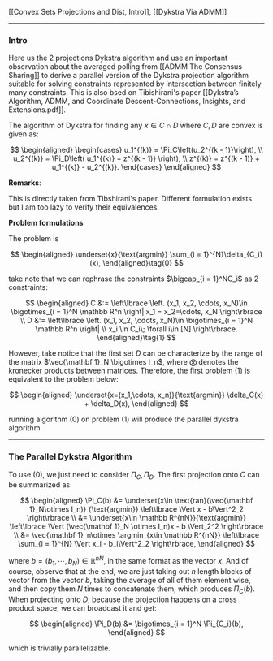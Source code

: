 [[Convex Sets Projections and Dist, Intro]], [[Dykstra Via ADMM]]


---
### **Intro**

Here us the 2 projections Dykstra algorithm and use an important observation about the averaged polling from [[ADMM The Consensus Sharing]] to derive a parallel version of the Dykstra projection algorithm suitable for solving constraints represented by intersection between finitely many constraints. This is also bsed on Tibishirani's paper [[Dykstra’s Algorithm, ADMM, and Coordinate Descent-Connections, Insights, and Extensions.pdf]]. 

The algorithm of Dykstra for finding any $x\in C\cap D$ where $C, D$ are convex is given as: 

$$
\begin{aligned}
    \begin{cases}
        u_1^{(k)} = \Pi_C\left(u_2^{(k - 1)}\right), 
        \\
        u_2^{(k)} = \Pi_D\left(
            u_1^{(k)} + z^{(k - 1)}
        \right),
        \\
        z^{(k)} = z^{(k - 1)} + u_1^{(k)} - u_2^{(k)}. 
    \end{cases}
\end{aligned}
$$

**Remarks**:

This is directly taken from Tibshirani's paper. Different formulation exists but I am too lazy to verify their equivalences. 

**Problem formulations**

The problem is

$$
\begin{aligned}
    \underset{x}{\text{argmin}} 
    \sum_{i = 1}^{N}\delta_{C_i}(x), 
\end{aligned}\tag{0}
$$

take note that we can rephrase the constraints $\bigcap_{i = 1}^NC_i$ as 2 constraints: 

$$
\begin{aligned}
    C &:= \left\lbrace
        \left. 
            (x_1, x_2, \cdots, x_N)\in \bigotimes_{i = 1}^N \mathbb R^n
        \right|
        x_1 = x_2=\cdots, x_N 
    \right\rbrace
    \\
    D &:= 
    \left\lbrace
        \left. 
            (x_1, x_2, \cdots, x_N)\in \bigotimes_{i = 1}^N \mathbb R^n
        \right|
        \\
        x_i \in C_i\; \forall i\in [N]
    \right\rbrace. 
\end{aligned}\tag{1}
$$

However, take notice that the first set $D$ can be characterize by the range of the matrix $\vec{\mathbf 1}_N \bigotimes I_n$, where $\bigotimes$ denotes the kronecker products between matrices. Therefore, the first problem (1) is equivalent to the problem below: 

$$
\begin{aligned}
    \underset{x=(x_1,\cdots, x_n)}{\text{argmin}}
    \delta_C(x) + \delta_D(x), 
\end{aligned}
$$

running algorithm (0) on problem (1) will produce the parallel dykstra algorithm. 

---
### **The Parallel Dykstra Algorithm**

To use (0), we just need to consider $\Pi_C, \Pi_D$. The first projection onto $C$ can be summarized as: 

$$
\begin{aligned}
    \Pi_C(b) &= 
    \underset{x\in \text{ran}(\vec{\mathbf 1}_N\otimes I_n)}
    {\text{argmin}}
    \left\lbrace
        \Vert x  - b\Vert^2_2
    \right\rbrace
    \\
    &= 
    \underset{x\in \mathbb R^{nN}}{\text{argmin}}
    \left\lbrace
        \Vert 
            (\vec{\mathbf 1}_N \otimes I_n)x - b
        \Vert_2^2
    \right\rbrace
    \\
    &= 
    \vec{\mathbf 1}_n\otimes
    \argmin_{x\in \mathbb R^{nN}}
    \left\lbrace
        \sum_{i = 1}^{N}
            \Vert x_i - b_i\Vert^2_2
    \right\rbrace, 
\end{aligned}
$$

where $b = (b_1, \cdots, b_N)\in \mathbb R^{nN}$, in the same format as the vector $x$. And of course, observe that at the end, we are just taking out $n$ length blocks of vector from the vector $b$, taking the average of all of them element wise, and then copy them $N$ times to concatenate them, which produces $\Pi_C(b)$. When projecting onto $D$, because the projection happens on a cross product space, we can broadcast it and get: 

$$
\begin{aligned}
    \Pi_D(b) &= 
    \bigotimes_{i = 1}^N \Pi_{C_i}(b), 
\end{aligned}
$$

which is trivially parallelizable. 
